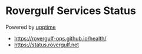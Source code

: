 # Rovergulf Services Status

Powered by [upptime](https://github.com/upptime/upptime)

- https://rovergulf-ops.github.io/health/
- https://status.rovergulf.net
